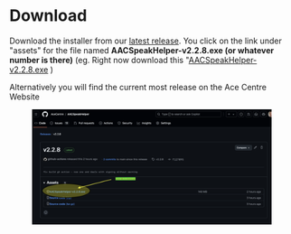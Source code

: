 # Download

Download the installer from our [latest release](https://github.com/AceCentre/AACSpeakHelper/releases/latest). You click on the link under "assets" for the file named **AACSpeakHelper-v2.2.8.exe (or whatever number is there)** (eg. Right now download this "[AACSpeakHelper-v2.2.8.exe](https://github.com/AceCentre/AACSpeakHelper/releases/download/v2.2.8/AACSpeakHelper-v2.2.8.exe) )

Alternatively you will find the current most release on the Ace Centre Website

<figure><img src=".gitbook/assets/image.png" alt=""><figcaption></figcaption></figure>

